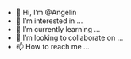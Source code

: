 - 👋 Hi, I’m @Angelin
- 👀 I’m interested in ...
- 🌱 I’m currently learning ...
- 💞️ I’m looking to collaborate on ...
- 📫 How to reach me ...

<!---
Angelin/Angelin is a ✨ special ✨ repository because its `README.md` (this file) appears on your GitHub profile.
You can click the Preview link to take a look at your changes.
--->
